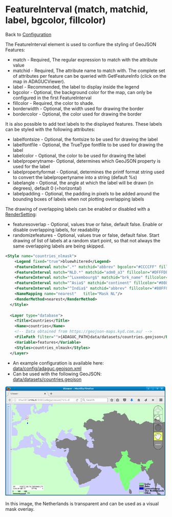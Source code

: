 FeatureInterval (match, matchid, label, bgcolor, fillcolor)
===========================================================

Back to [Configuration](./Configuration.md)

The FeatureInterval element is used to confiure the styling of GeoJSON Features:

-   match - Required, The regular expression to match with the attribute value
-   matchid - Required, The attribute name to match with. The complete set of attributes per feature can be queried with GetFeatureInfo (click on the map in ADAGUCViewer).
-   label - Recommended, the label to display inside the legend
-   bgcolor - Optional, the background color for the map, can only be configured in the first FeatureInterval
-   fillcolor - Required, the color to shade.
-   borderwidth - Optional, the width used for drawing the border
-   bordercolor - Optional, the color used for drawing the border

It is also possible to add text labels to the displayed features. These labels can be styled with the following attributes:

-   labelfontsize - Optional, the fontsize to be used for drawing the label
-   labelfontfile - Optional, the TrueType fontfile to be used for drawing the label
-   labelcolor - Optional, the color to be used for drawing the label
-   labelproperytname- Optional, determines which GeoJSON property is used for the label
-   labelpropertyformat - Optional, determines the printf format string used to convert the labelpropertyname into a string (default %s)
-   labelangle - Optional, the angle at which the label will be drawn (in degrees), default 0 (=horizontal)
-   labelpadding - Optional, the padding in pixels to be added around the bounding boxes of labels when not plotting overlapping labels

The drawing of overlapping labels can be enabled or disabled with a [RenderSetting](./RenderSettings.md):
-   featuresoverlap - Optional, values true or false, default false. Enable or disable overlapping labels, for readability
-   randomizefeatures - Optional, values true or false, default false. Start drawing of list of labels at a random start point, so that not always the same overlapping labels are being skipped.

```xml
<Style name="countries_nlmask">
    <Legend fixed="true">bluewhitered</Legend>
    <FeatureInterval match=".*" matchid="abbrev" bgcolor="#CCCCFF" fillcolor="#CCFFCCFF" label="Other"/>
    <FeatureInterval match="NLD.*" matchid="adm0_a3" fillcolor="#DFFFDF00" label="The Netherlands"/>
    <FeatureInterval match="^Luxembourg$" matchid="brk_name" fillcolor="#0000FF"  label="Luxembourg"/>
    <FeatureInterval match="^Asia$" matchid="continent" fillcolor="#808080"  label="Asia"/>
    <FeatureInterval match="^India$" matchid="abbrev" fillcolor="#80FF80"  label="India"/>
    <NameMapping name="nearest"   title="Mask NL"/>
    <RenderMethod>nearest</RenderMethod>
  </Style>

  <Layer type="database">
    <Title>Countries</Title>
    <Name>countries</Name>
    <!-- Data obtained from https://geojson-maps.kyd.com.au/ -->
    <FilePath filter="">{ADAGUC_PATH}data/datasets/countries.geojson</FilePath>
    <Variable>features</Variable>
    <Styles>countries_nlmask</Styles>
  </Layer>
```

- An example configuration is available here: [data/config/adaguc.geojson.xml](../../data/config/adaguc.geojson.xml)
- Can be used with the following GeoJSON: [data/datasets/countries.geojson](../../data/datasets/countries.geojson)


<img src="ADAGUC_GeoJSON_MASKED.png" alt="ADAGUC_GeoJSON_MASKED.png" width="500"/>

In this image, the Netherlands is transparent and can be used as a
visual mask overlay.
